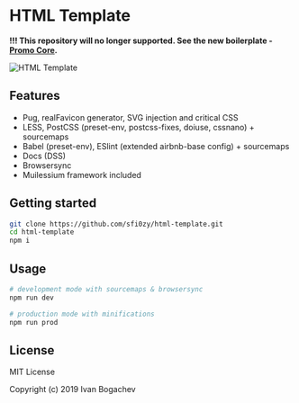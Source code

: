 # HTML Template


**!!! This repository will no longer supported. See the new boilerplate - [Promo Core](https://github.com/sfi0zy/promo-core).**


![HTML Template](https://habrastorage.org/webt/kj/5h/xy/kj5hxy0uwpor2jjkaoxdkqpfqb0.png)

## Features
- Pug, realFavicon generator, SVG injection and critical CSS
- LESS, PostCSS (preset-env, postcss-fixes, doiuse, cssnano) + sourcemaps
- Babel (preset-env), ESlint (extended airbnb-base config) + sourcemaps
- Docs (DSS)
- Browsersync
- Muilessium framework included

## Getting started
```sh
git clone https://github.com/sfi0zy/html-template.git
cd html-template
npm i
```

## Usage

```sh
# development mode with sourcemaps & browsersync
npm run dev

# production mode with minifications
npm run prod
```

## License

MIT License

Copyright (c) 2019 Ivan Bogachev

